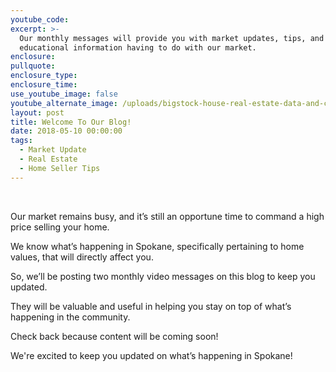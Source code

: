 ```yaml
---
youtube_code:
excerpt: >-
  Our monthly messages will provide you with market updates, tips, and other
  educational information having to do with our market.
enclosure:
pullquote:
enclosure_type:
enclosure_time:
use_youtube_image: false
youtube_alternate_image: /uploads/bigstock-house-real-estate-data-and-co-123908711.jpg
layout: post
title: Welcome To Our Blog!
date: 2018-05-10 00:00:00
tags:
  - Market Update
  - Real Estate
  - Home Seller Tips
---
```


&nbsp;

Our market remains busy, and it’s still an opportune time to command a high price selling your home. &nbsp;

We know what’s happening in Spokane, specifically pertaining to home values, that will directly affect you.

So, we’ll be posting two monthly video messages on this blog to keep you updated.

They will be valuable and useful in helping you stay on top of what’s happening in the community.

Check back because content will be coming soon!

We're excited to keep you updated on what’s happening in Spokane!